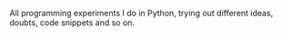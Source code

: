All programming experiments I do in Python, trying out different ideas, doubts, code snippets and so on.
